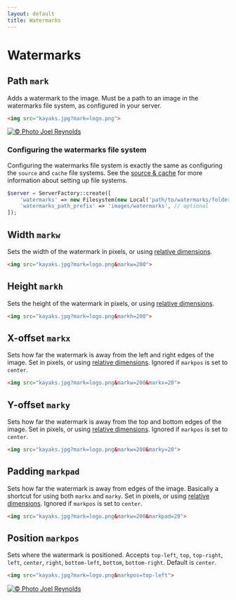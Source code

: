 ```yaml
---
layout: default
title: Watermarks
---
```


# Watermarks

## Path `mark`

Adds a watermark to the image. Must be a path to an image in the watermarks file system, as configured in your server.

~~~ html
<img src="kayaks.jpg?mark=logo.png">
~~~

[![© Photo Joel Reynolds](https://glide.herokuapp.com/1.0/kayaks.jpg?w=500&mark=billabong.png&markw=30w&markpad=3w&markpos=top-right)](https://glide.herokuapp.com/1.0/kayaks.jpg?w=500&mark=billabong.png&markw=30w&markpad=3w&markpos=top-right)

### Configuring the watermarks file system

Configuring the watermarks file system is exactly the same as configuring the `source` and `cache` file systems. See the [source & cache](config/source-and-cache/) for more information about setting up file systems.

~~~ php
$server = ServerFactory::create([
    'watermarks' => new Filesystem(new Local('path/to/watermarks/folder')),
    'watermarks_path_prefix' => 'images/watermarks', // optional
]);
~~~

## Width `markw`

Sets the width of the watermark in pixels, or using [relative dimensions](api/relative-dimensions/).

~~~ html
<img src="kayaks.jpg?mark=logo.png&markw=200">
~~~

## Height `markh`

Sets the height of the watermark in pixels, or using [relative dimensions](api/relative-dimensions/).

~~~ html
<img src="kayaks.jpg?mark=logo.png&markh=200">
~~~

## X-offset `markx`

Sets how far the watermark is away from the left and right edges of the image. Set in pixels, or using [relative dimensions](api/relative-dimensions/). Ignored if `markpos` is set to `center`.

~~~ html
<img src="kayaks.jpg?mark=logo.png&markw=200&markx=20">
~~~

## Y-offset `marky`

Sets how far the watermark is away from the top and bottom edges of the image. Set in pixels, or using [relative dimensions](api/relative-dimensions/). Ignored if `markpos` is set to `center`.

~~~ html
<img src="kayaks.jpg?mark=logo.png&markw=200&marky=20">
~~~

## Padding `markpad`

Sets how far the watermark is away from edges of the image. Basically a shortcut for using both `markx` and `marky`. Set in pixels, or using [relative dimensions](api/relative-dimensions/). Ignored if `markpos` is set to `center`.

~~~ html
<img src="kayaks.jpg?mark=logo.png&markw=200&markpad=20">
~~~

## Position `markpos`

Sets where the watermark is positioned. Accepts `top-left`, `top`, `top-right`, `left`, `center`, `right`, `bottom-left`, `bottom`, `bottom-right`. Default is `center`.

~~~ html
<img src="kayaks.jpg?mark=logo.png&markpos=top-left">
~~~

[![© Photo Joel Reynolds](https://glide.herokuapp.com/1.0/kayaks.jpg?w=500&mark=billabong.png&markw=30w&markpad=3w&markpos=top-left)](https://glide.herokuapp.com/1.0/kayaks.jpg?w=500&mark=billabong.png&markw=30w&markpad=3w&markpos=top-left)